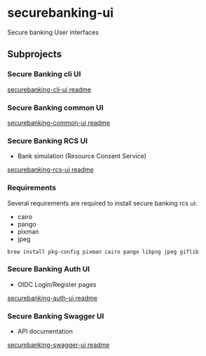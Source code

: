 # securebanking-ui
Secure banking User interfaces

## Subprojects
### Secure Banking cli UI
[securebanking-cli-ui readme](securebanking-cli-ui/README.md)

### Secure Banking common UI
[securebanking-common-ui readme](securebanking-common-ui/README.md)

### Secure Banking RCS UI
- Bank simulation (Resource Consent Service)

[securebanking-rcs-ui readme](securebanking-rcs-ui/README.md)

### Requirements
Several requirements are required to install secure banking rcs ui:

- cairo
- pango
- pixman
- jpeg

```
brew install pkg-config pixman cairo pango libpng jpeg giflib
```

### Secure Banking Auth UI
- OIDC Login/Register pages

[securebanking-auth-ui readme](securebanking-auth-ui/README.md)

### Secure Banking Swagger UI
- API documentation

[securebanking-swagger-ui readme](securebanking-swagger-ui/README.md)
